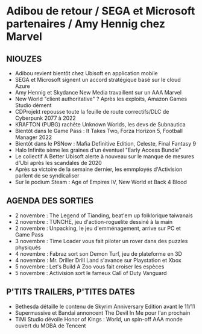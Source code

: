# Adibou de retour / SEGA et Microsoft partenaires / Amy Hennig chez Marvel

## NIOUZES 

- Adibou revient bientôt chez Ubisoft en application mobile
- SEGA et Microsoft signent un accord stratégique basé sur le cloud Azure
- Amy Hennig et Skydance New Media travaillent sur un AAA Marvel
- New World "client authoritative" ? Après les exploits, Amazon Games Studio dément
- CDProjekt repousse toute la feuille de route correctifs/DLC de Cyberpunk 2077 à 2022
- KRAFTON (PUBG) rachète Unknown Worlds, les devs de Subnautica
- Bientôt dans le Game Pass : It Takes Two, Forza Horizon 5, Football Manager 2022
- Bientôt dans le PSNow : Mafia Definitive Edition, Celeste, Final Fantasy 9
- Halo Infinite sème les graines d'un éventuel "Early Access Bundle"
- Le collectif A Better Ubisoft alerte à nouveau sur le manque de mesures d'Ubi après les scandales de 2020
- Après sa victoire de la semaine dernier, les emmployés d'Activision parlent de se syndicaliser
- Sur le podium Steam : Age of Empires IV, New World et Back 4 Blood


## AGENDA DES SORTIES

- 2 novembre : The Legend of Tianding, beat'em up folklorique taiwanais
- 2 novembre : TUNCHE, jeu d'action-roguelite dessiné à la main
- 2 novembre : Unpacking, le jeu d'emménagement, arrive sur PC et Game Pass
- 3 novembre : Time Loader vous fait piloter un rover dans des puzzles physiqués
- 4 novembre : Fabraz sort son Demon Turf, jeu de plateforme en 3D
- 4 novembre : Mr. Driller Drill Land s'avance sur Playstation et Xbox
- 5 novembre : Let's Build A Zoo vous fait croiser les espèces
- 5 novembre : Activision sort le fameux Call of Duty Vanguard

## P'TITS TRAILERS, P'TITES DATES

- Bethesda détaille le contenu de Skyrim Anniversary Edition avant le 11/11
- Supermassive et Bandai annoncent The Devil In Me pour l'an prochain
- TiMi Studio dévoile Honor of Kings : World, un spin-off AAA monde ouvert du MOBA de Tencent
